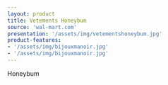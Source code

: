 ```yaml
---
layout: product
title: Vetements Honeybum
source: 'wal-mart.com'
presentation: '/assets/img/vetementshoneybum.jpg'
product-features: 
- '/assets/img/bijouxmanoir.jpg'
- '/assets/img/bijouxmanoir.jpg'
---
```

Honeybum
